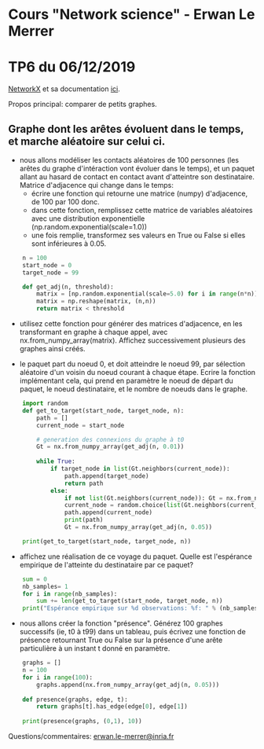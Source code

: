 # Cours "Network science" - Erwan Le Merrer
# TP6 du 06/12/2019

[NetworkX](https://networkx.github.io/) et sa documentation [ici](https://networkx.github.io/documentation/stable/index.html).

Propos principal: comparer de petits graphes.

## Graphe dont les arêtes évoluent dans le temps, et marche aléatoire sur celui ci.

* nous allons modéliser les contacts aléatoires de 100 personnes (les arêtes du graphe d'intéraction vont évoluer dans le temps), et un paquet allant au hasard de contact en contact avant d'atteintre son destinataire.
Matrice d'adjacence qui change dans le temps:
	* écrire une fonction qui retourne une matrice (numpy) d'adjacence, de 100 par 100 donc.
	* dans cette fonction, remplissez cette matrice de variables aléatoires avec une distribution exponentielle (np.random.exponential(scale=1.0))
	* une fois remplie, transformez ses valeurs en True ou False si elles sont inférieures à 0.05.

```python
    n = 100
    start_node = 0
    target_node = 99

    def get_adj(n, threshold):
        matrix = [np.random.exponential(scale=5.0) for i in range(n*n)]
        matrix = np.reshape(matrix, (n,n))
        return matrix < threshold
```

* utilisez cette fonction pour générer des matrices d'adjacence, en les transformant en graphe à chaque appel, avec nx.from_numpy_array(matrix). Affichez successivement plusieurs des graphes ainsi créés.


* le paquet part du noeud 0, et doit atteindre le noeud 99, par sélection aléatoire d'un voisin du noeud courant à chaque étape. Ecrire la fonction implémentant cela, qui prend en paramètre le noeud de départ du paquet, le noeud destinataire, et le nombre de noeuds dans le graphe.

```python
    import random
    def get_to_target(start_node, target_node, n):
        path = []
        current_node = start_node

        # generation des connexions du graphe à t0
        Gt = nx.from_numpy_array(get_adj(n, 0.01))  
    
        while True:
            if target_node in list(Gt.neighbors(current_node)):
                path.append(target_node)
                return path
            else:
                if not list(Gt.neighbors(current_node)): Gt = nx.from_numpy_array(get_adj(n, 0.05)); continue # in case no neighbor
                current_node = random.choice(list(Gt.neighbors(current_node)))
                path.append(current_node)
                print(path)
                Gt = nx.from_numpy_array(get_adj(n, 0.05))      

    print(get_to_target(start_node, target_node, n))
```

* affichez une réalisation de ce voyage du paquet. Quelle est l'espérance empirique de l'atteinte du destinataire par ce paquet?

```python
    sum = 0
    nb_samples= 1
    for i in range(nb_samples):
        sum += len(get_to_target(start_node, target_node, n))
    print("Espérance empirique sur %d observations: %f: " % (nb_samples,sum/nb_samples)) # Espérance empirique sur 100 observations: 12.170000: 
```

* nous allons créer la fonction "présence". Générez 100 graphes successifs (ie, t0 à t99) dans un tableau, puis écrivez une fonction de présence retournant True ou False sur la présence d'une arête particulière à un instant t donné en paramètre.

```python
    graphs = []
    n = 100
    for i in range(100):
        graphs.append(nx.from_numpy_array(get_adj(n, 0.05)))
    
    def presence(graphs, edge, t):
        return graphs[t].has_edge(edge[0], edge[1])
    
    print(presence(graphs, (0,1), 10))
```

Questions/commentaires: erwan.le-merrer@inria.fr
